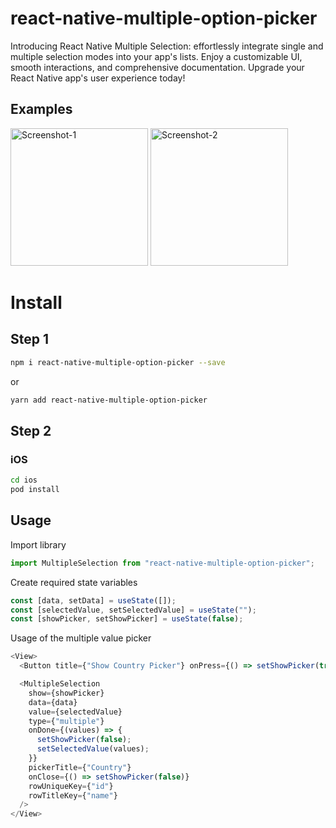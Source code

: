 # react-native-multiple-option-picker

Introducing React Native Multiple Selection: effortlessly integrate single and multiple selection modes into your app's lists. Enjoy a customizable UI, smooth interactions, and comprehensive documentation. Upgrade your React Native app's user experience today!

## Examples

<p align="left">
  <img width=220 title="Screenshot-1" src="https://github.com/solutiontechseries/react-native-multiple-option-picker/blob/master/assets/screenshot-1.png">
  <img width=220 title="Screenshot-2" src="https://github.com/solutiontechseries/react-native-multiple-option-picker/blob/master/assets/screenshot-2.png">
</p>

# Install

## Step 1

```bash
npm i react-native-multiple-option-picker --save
```

or

```bash
yarn add react-native-multiple-option-picker
```

## Step 2

### iOS

```bash
cd ios
pod install
```

## Usage

Import library

```javascript
import MultipleSelection from "react-native-multiple-option-picker";
```

Create required state variables

```javascript
const [data, setData] = useState([]);
const [selectedValue, setSelectedValue] = useState("");
const [showPicker, setShowPicker] = useState(false);
```

Usage of the multiple value picker

```javascript
<View>
  <Button title={"Show Country Picker"} onPress={() => setShowPicker(true)} />

  <MultipleSelection
    show={showPicker}
    data={data}
    value={selectedValue}
    type={"multiple"}
    onDone={(values) => {
      setShowPicker(false);
      setSelectedValue(values);
    }}
    pickerTitle={"Country"}
    onClose={() => setShowPicker(false)}
    rowUniqueKey={"id"}
    rowTitleKey={"name"}
  />
</View>
```
